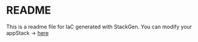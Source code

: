 # README
This is a readme file for IaC generated with StackGen.
You can modify your appStack -> [here](http://main.dev.stackgen.com/appstacks/14e148c9-1582-460b-9ee3-3165ef59aaa3)
